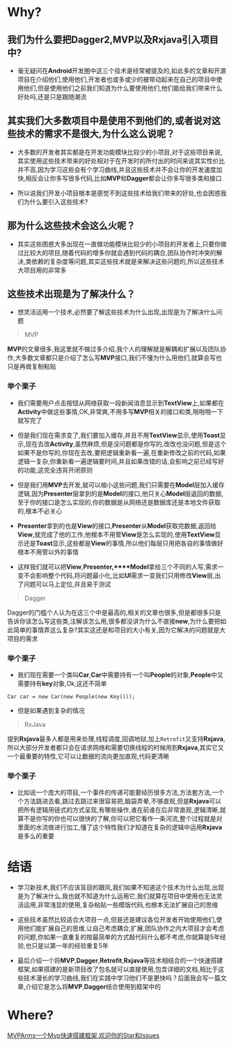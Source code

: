 # Why?

## 我们为什么要把Dagger2,MVP以及Rxjava引入项目中?

* 毫无疑问在**Android**开发圈中这三个技术是经常被提及的,如此多的文章和开源项目在介绍他们,使用他们,开发者也或多或少的被带动起来在自己的项目中使用他们,但是使用他们之前我们知道为什么要使用他们,他们能给我们带来什么好处吗,还是只是跟随潮流

## 其实我们大多数项目中是使用不到他们的,或者说对这些技术的需求不是很大,为什么这么说呢？

* 大多数的开发者其实都是在开发功能模块比较少的小项目,对于这些项目来说,其实使用这些技术带来的好处相对于在开发时的所付出的时间来说其实性价比并不高,因为学习这些会有个学习曲线,并且这些技术并不会让你的开发速度加快,相反会让你多写很多代码,比如**MVP**和**Dagger**都会让你多写很多类和接口

* 所以说我们开发小项目根本是感觉不到这些技术给我们带来的好处,也会困惑我们为什么要引入这些技术?

## 那为什么这些技术会这么火呢？

* 其实这些困惑大多出现在一直做功能模块比较少的小项目的开发者上,只要你做过比较大的项目,随着代码的增多你就会遇到代码的耦合,团队协作时冲突的解决,类依赖的复杂度等问题,其实这些技术就是来解决这些问题的,所以这些技术大项目用的非常多

## 这些技术出现是为了解决什么？

* 想灵活运用一个技术,必然要了解这些技术为什么出现,出现是为了解决什么问题

> MVP

**MVP**的文章很多,我这里就不做过多介绍,我个人的理解就是解耦和扩展以及团队协作,大多数文章都只是介绍了怎么写**MVP**接口,我们不懂为什么用他们,就算会写也只是再做复制粘贴

### 举个栗子
* 我们需要用户点击按钮从网络获取一段新闻消息显示到**TextView**上,如果都在**Activity**中做这些事情,OK,非常爽,不用多写**MVP**相关的接口和类,啪啪啪一下就写完了

* 但是我们现在需求变了,我们要加入缓存,并且不用**TextView**显示,使用**Toast**显示,现在去改**Activity**,虽然麻烦,但是没问题都是你写的,改改也没问题,但是这个如果不是你写的,你现在去改,要把逻辑重新看一遍,在重新修改之前的代码,如果逻辑一复杂,你重新看一遍逻辑要时间,并且如果改错的话,会影响之前已经写好的功能,这完全违背开闭原则
* 但是我们用**MVP**去开发,就可以缩小这些问题,我们只需要在**Model**层加入缓存逻辑,因为**Presenter**层拿到的是**Model**的接口,他只关心**Model**层返回的数据,至于你的接口是怎么实现的,你的数据是从网络还是数据库还是本地文件获取的,根本不必关心
* **Presenter**拿到的也是**View**的接口,**Presenter**从**Model**获取完数据,返回给**View**,就完成了他的工作,他根本不用管**View**是怎么实现的,使用**TextView**显示还是**Toast**显示,这些都是**View**的事情,所以他们每层只用把各自的事情做好根本不用管以外的事情
* 这样我们就可以把**View**,**Presenter,****Model**拿给三个不同的人写,需求一变不会影响整个代码,将问题最小化,比如**UI**需求一变我们只用修改**View**层,出了问题可以马上定位,并且易于测试

> Dagger

Dagger的门槛个人认为在这三个中是最高的,相关的文章也很多,但是都很多只是告诉你该怎么写这些类,注解该怎么用,很多都没讲为什么不直接**new**,为什么要把如此简单的事情弄这么复杂?其实这还是和项目的大小有关,因为它解决的问题就是大项目的需求

### 举个栗子

* 我们现在需要一个类叫**Car**,**Car**中需要持有一个叫**People**的对象,**People**中又需要持有**key**对象,Ok,这还不简单

```
Car car = new Car(new People(new Key()));
```
* 但是如果遇到复杂的情况




> RxJava

提到**Rxjava**最多人都是用来处理,线程调度,回调地狱,加上`Retrofit`又支持**Rxjava**,所以大部分开发者都只会在请求网络和需要切换线程的时候用到**Rxjava**,其实它又一个最重要的特性,它可以让数据的流向更加直观,代码更清晰

### 举个栗子

* 比如说一个庞大的项目,一个事件的传递可能要经历很多方法,方法套方法,一个个方法跳进去看,跳过去跳过来很容易把,脑袋弄晕,不够直观,但是**Rxjava**可以把所有逻辑用链式的方式呈现,有哪些操作,谁在前谁在后非常直观,逻辑清晰,就算不是你写的你也可以很快的了解,你可以把它看作一条河流,整个过程就是对里面的水流做进行加工,懂了这个特性我们才知道在复杂的逻辑中运用**Rxjava**是多么的重要


# 结语
* 学习新技术,我们不应该盲目的跟风,我们如果不知道这个技术为什么出现,出现是为了解决什么,我也就不知道为什么运用它,我们就算在项目中使用也无法灵活运用,非常浅显的使用,复杂粘贴一些模版代码,也根本无法扩展自己的思维

* 这些技术虽然比较适合大项目一点,但是还是建议各位开发者开始使用他们,使用他们能扩展自己的思维,让自己考虑耦合,扩展,团队协作之内大项目才会考虑的问题,你如果一直重复的按最简单的方式敲代码什么都不考虑,你就算是5年经验,也只是以第一年的经验重复5年

* 最后介绍一个将**MVP**,**Dagger**,**Retrofit**,**Rxjava**等技术相结合的一个快速搭建框架,如果搭建的是新项目改了包名就可以直接使用,包含详细的文档,相比于这些技术漫长的学习曲线,我们在实践中学习他们不是更快吗？后面我会写一篇文章,介绍它是怎么将**MVP**,**Dagger**结合使用到框架中的

# Where?

[MVPArms一个Mvp快速搭建框架,欢迎你的Star和Issues](https://github.com/JessYanCoding/MVPArms)

